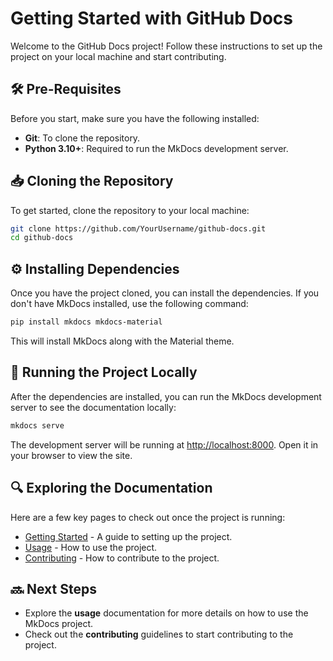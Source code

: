 # Getting Started with GitHub Docs

Welcome to the GitHub Docs project! Follow these instructions to set up the project on your local machine and start contributing.

## 🛠️ Pre-Requisites

Before you start, make sure you have the following installed:

- **Git**: To clone the repository.
- **Python 3.10+**: Required to run the MkDocs development server.

## 📥 Cloning the Repository

To get started, clone the repository to your local machine:

```bash
git clone https://github.com/YourUsername/github-docs.git
cd github-docs
```

## ⚙️ Installing Dependencies

Once you have the project cloned, you can install the dependencies. If you don't have MkDocs installed, use the following command:

```bash
pip install mkdocs mkdocs-material
```

This will install MkDocs along with the Material theme.

## 🚀 Running the Project Locally

After the dependencies are installed, you can run the MkDocs development server to see the documentation locally:

```bash
mkdocs serve
```

The development server will be running at [http://localhost:8000](http://localhost:8000). Open it in your browser to view the site.

## 🔍 Exploring the Documentation

Here are a few key pages to check out once the project is running:

- [Getting Started](docs/getting-started.md) - A guide to setting up the project.
- [Usage](docs/usage.md) - How to use the project.
- [Contributing](docs/contributing.md) - How to contribute to the project.

## 🔜 Next Steps

- Explore the **usage** documentation for more details on how to use the MkDocs project.
- Check out the **contributing** guidelines to start contributing to the project.
